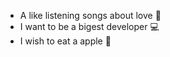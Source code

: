 - A like listening songs about love 💌
- I want to be a bigest developer 💻
- I wish to eat a apple 🍎
